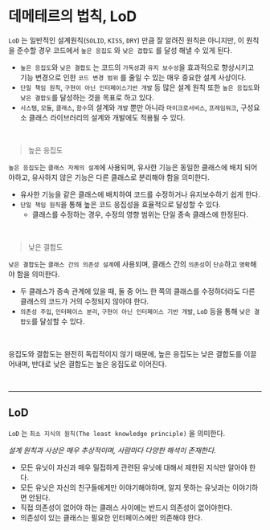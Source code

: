# 데메테르의 법칙, LoD

`LoD` 는 일반적인 설계원칙(`SOLID`, `KISS`, `DRY`) 만큼 잘 알려진 원칙은 아니지만, 이 원칙을 준수할 경우 코드에서 `높은 응집도` 와 `낮은 겹합도` 를 달성 해낼 수 있게 된다.

- `높은 응집도`와 `낮은 결합도` 는 코드의 `가독성`과 `유지 보수성`을 효과적으로 향상시키고 기능 변경으로 인한 `코드 변경 범위` 를 줄일 수 있는 매우 중요한 설계 사상이다.
- `단일 책임 원칙`, `구현이 아닌 인터페이스기반 개발` 등 많은 설계 원칙 또한 `높은 응집도`와 `낮은 결합도`를 달성하는 것을 목표로 하고 있다.
- `시스템`, `모듈`, `클래스`, `함수`의 설계와 `개발` 뿐만 아니라 `마이크로서비스`, `프레임워크`, 구성요소 클래스 라이브러리의 설계와 개발에도 적용될 수 있다.

<br>

> 높은 응집도

`높은 응집도`는 `클래스 자체의 설계`에 사용되며, 유사한 기능은 동일한 클래스에 배치 되어야하고, 유사하지 않은 기능은 다른 클래스로 분리해야 함을 의미한다. 

- 유사한 기능을 같은 클래스에 배치하여 코드를 수정하거나 유지보수하기 쉽게 한다.
- `단일 책임 원칙`을 통해 높은 코드 응집성을 효율적으로 달성할 수 있다.
	- 클래스를 수정하는 경우, 수정의 영향 범위는 단일 종속 클래스에 한정된다.

<br>

> 낮은 결합도

`낮은 결합도`는 `클래스 간의 의존성 설계`에 사용되며, 클래스 간의 `의존성`이 `단순`하고 `명확`해야 함을 의미한다.

- 두 클래스가 종속 관계에 있을 때, 둘 중 어느 한 쪽의 클래스를 수정하더라도 다른 클래스의 코드가 거의 수정되지 않아야 한다.
- `의존성 주입`, `인터페이스 분리`, `구현이 아닌 인터페이스 기반 개발`, `LoD` 등을 통해 `낮은 결합도`를 달성할 수 있다.


<br>

응집도와 결합도는 완전히 독립적이지 않기 때문에, 높은 응집도는 낮은 결합도를 이끌어내며, 반대로 낮은 결합도는 높은 응집도로 이어진다.

<br><hr>

## LoD

`LoD` 는  `최소 지식의 원칙(The least knowledge principle)` 을 의미한다.

*설계 원칙과 사상은 매우 추상적이며, 사람마다 다양한 해석이 존재한다.*

- 모든 유닛이 자신과 매우 밀접하게 관련된 유닛에 대해서 제한된 지식만 알아야 한다.
- 모든 유닛은 자신의 친구들에게만 이야기해야하며, 알지 못하는 유닛과는 이야기하면 안된다.
- 직접 의존성이 없어야 하는 클래스 사이에는 반드시 의존성이 없어야한다.
- 의존성이 있는 클래스는 필요한 인터페이스에만 의존해야 한다.
